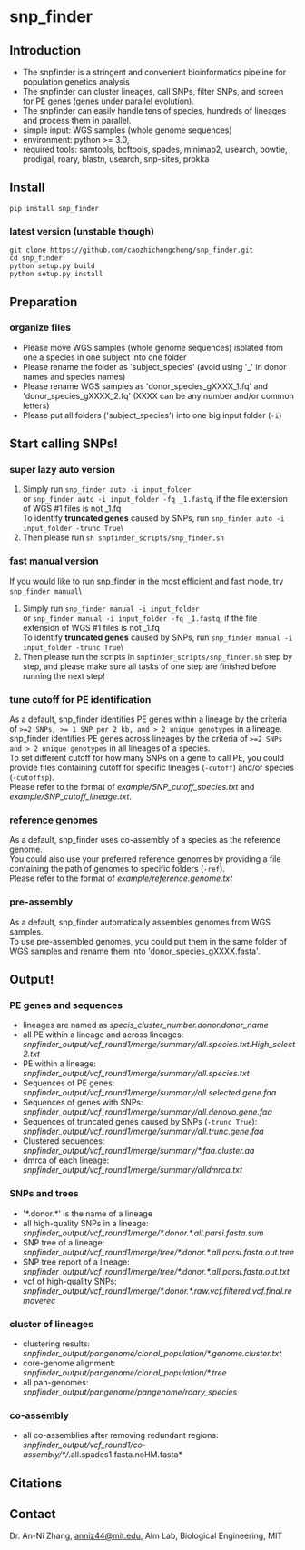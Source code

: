 # snp_finder
## Introduction
* The snpfinder is a stringent and convenient bioinformatics pipeline for population genetics analysis
* The snpfinder can cluster lineages, call SNPs, filter SNPs, and screen for PE genes (genes under parallel evolution). 
* The snpfinder can easily handle tens of species, hundreds of lineages and process them in parallel. 
* simple input: WGS samples (whole genome sequences)
* environment: python >= 3.0, 
* required tools: samtools, bcftools, spades, minimap2, usearch, bowtie, prodigal, roary, blastn, usearch, snp-sites, prokka
## Install
`pip install snp_finder`
### latest version (unstable though)
`git clone https://github.com/caozhichongchong/snp_finder.git `\
`cd snp_finder`\
`python setup.py build`\
`python setup.py install`
## Preparation
### organize files
* Please move WGS samples (whole genome sequences) isolated from one a species in one subject into one folder
* Please rename the folder as 'subject_species' (avoid using '_' in donor names and species names)
* Please rename WGS samples as 'donor_species_gXXXX_1.fq' and 'donor_species_gXXXX_2.fq' (XXXX can be any number and/or common letters)
* Please put all folders ('subject_species') into one big input folder (`-i`)
## Start calling SNPs!
### super lazy auto version
1. Simply run `snp_finder auto -i input_folder`\
or `snp_finder auto -i input_folder -fq _1.fastq`, if the file extension of WGS #1 files is not _1.fq\
To identify **truncated genes** caused by SNPs, run `snp_finder auto -i input_folder -trunc True`\
2. Then please run `sh snpfinder_scripts/snp_finder.sh`
### fast manual version
If you would like to run snp_finder in the most efficient and fast mode, try `snp_finder manual`\
1. Simply run `snp_finder manual -i input_folder`\
or `snp_finder manual -i input_folder -fq _1.fastq`, if the file extension of WGS #1 files is not _1.fq\
To identify **truncated genes** caused by SNPs, run `snp_finder manual -i input_folder -trunc True`\
2. Then please run the scripts in `snpfinder_scripts/snp_finder.sh` step by step, and please make sure all tasks of one step are finished before running the next step!
### tune cutoff for PE identification
As a default, snp_finder identifies PE genes within a lineage by the criteria of `>=2 SNPs, >= 1 SNP per 2 kb, and > 2 unique genotypes` in a lineage.\
snp_finder identifies PE genes across lineages by the criteria of `>=2 SNPs and > 2 unique genotypes` in all lineages of a species.\
To set different cutoff for how many SNPs on a gene to call PE, you could provide files containing cutoff for specific lineages (`-cutoff`) and/or species (`-cutoffsp`).\
Please refer to the format of *example/SNP_cutoff_species.txt* and *example/SNP_cutoff_lineage.txt*.
### reference genomes
As a default, snp_finder uses co-assembly of a species as the reference genome.\
You could also use your preferred reference genomes by providing a file containing the path of genomes to specific folders (`-ref`).\
Please refer to the format of *example/reference.genome.txt*
### pre-assembly
As a default, snp_finder automatically assembles genomes from WGS samples.\
To use pre-assembled genomes, you could put them in the same folder of WGS samples and rename them into 'donor_species_gXXXX.fasta'.
## Output!
### PE genes and sequences
* lineages are named as *specis_cluster_number.donor.donor_name*
* all PE within a lineage and across lineages: *snpfinder_output/vcf_round1/merge/summary/all.species.txt.High_select2.txt*
* PE within a lineage: *snpfinder_output/vcf_round1/merge/summary/all.species.txt*
* Sequences of PE genes: *snpfinder_output/vcf_round1/merge/summary/all.selected.gene.faa*
* Sequences of genes with SNPs: *snpfinder_output/vcf_round1/merge/summary/all.denovo.gene.faa*
* Sequences of truncated genes caused by SNPs (`-trunc True`): *snpfinder_output/vcf_round1/merge/summary/all.trunc.gene.faa*
* Clustered sequences: *snpfinder_output/vcf_round1/merge/summary/\*.faa.cluster.aa*
* dmrca of each lineage: *snpfinder_output/vcf_round1/merge/summary/alldmrca.txt*
### SNPs and trees
* '\*.donor.\*' is the name of a lineage
* all high-quality SNPs in a lineage: *snpfinder_output/vcf_round1/merge/\*.donor.\*.all.parsi.fasta.sum*
* SNP tree of a lineage: *snpfinder_output/vcf_round1/merge/tree/\*.donor.\*.all.parsi.fasta.out.tree*
* SNP tree report of a lineage: *snpfinder_output/vcf_round1/merge/tree/\*.donor.\*.all.parsi.fasta.out.txt*
* vcf of high-quality SNPs: *snpfinder_output/vcf_round1/merge/\*.donor.\*.raw.vcf.filtered.vcf.final.removerec*
### cluster of lineages
* clustering results: *snpfinder_output/pangenome/clonal_population/\*.genome.cluster.txt*
* core-genome alignment: *snpfinder_output/pangenome/clonal_population/\*.tree*
* all pan-genomes: *snpfinder_output/pangenome/pangenome/roary_species*
### co-assembly
* all co-assemblies after removing redundant regions: *snpfinder_output/vcf_round1/co-assembly/\*/*.all.spades1.fasta.noHM.fasta*
## Citations
## Contact
Dr. An-Ni Zhang, anniz44@mit.edu, Alm Lab, Biological Engineering, MIT